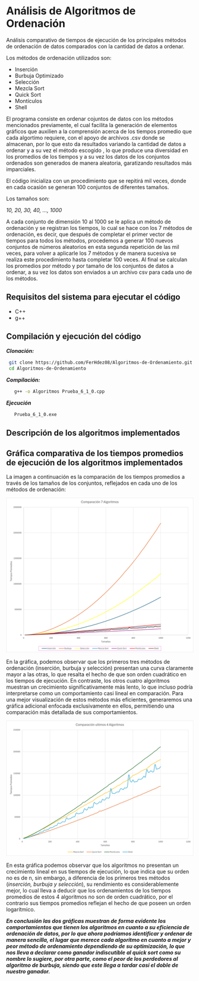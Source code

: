 # Análisis de Algoritmos de Ordenación
Análisis comparativo de tiempos de ejecución de los principales métodos de ordenación de datos comparados con la cantidad de datos a ordenar.

Los métodos de ordenación utilizados son:

  - Inserción
  - Burbuja Optimizado
  - Selección
  - Mezcla Sort
  - Quick Sort
  - Montículos
  - Shell

El programa consiste en ordenar cojuntos de datos con los métodos mencionados previamente, el cual facilita la generación de elementos gráficos que auxilien a la comprensión acerca de los tiempos promedio que cada algortimo requiere, con el apoyo de archivos .csv donde se almacenan, por lo que esto da resultados variando la cantidad de datos a ordenar y a su vez el método escogido , lo que produce una diversidad en los promedios de los tiempos y a su vez los datos de los conjuntos ordenados son generados de manera aleatoria, garatizando resultados más imparciales.

El código inicializa con un procedimiento que se repitirá mil veces, donde en cada ocasión se generan 100 conjuntos de diferentes tamaños.

Los tamaños son:

   *10, 20, 30, 40, ..., 1000*                                       

A cada conjunto de dimensión 10 al 1000 se le aplica un método de ordenación y se registran los tiempos, lo cual se hace con los 7 métodos de ordenación, es decir, que después de completar el primer vector de tiempos para todos los métodos, procedemos a generar 100 nuevos conjuntos de números aleatorios en esta segunda repetición de las mil veces, para volver a aplicarle los 7 métodos y de manera sucesiva se realiza este procedimiento hasta completar 100 veces. 
Al final se calculan los promedios por método y por tamaño de los conjuntos de datos a ordenar, a su vez los datos son enviados a un archivo csv para cada uno de los métodos.

## Requisitos del sistema para ejecutar el código
 - C++
 - g++

## Compilación y ejecución del código
***Clonación:***
  ```bash
   git clone https://github.com/FerHdez08/Algoritmos-de-Ordenamiento.git
   cd Algoritmos-de-Ordenamiento
```
***Compilación:***
```bash
   g++ -o Algoritmos Prueba_6_1_0.cpp
```
***Ejecución***
```bash
   Prueba_6_1_0.exe
```
## Descripción de los algoritmos implementados

## Gráfica comparativa de los tiempos promedios de ejecución de los algoritmos implementados

La imagen a continuación es la comparación de los tiempos promedios a través de los tamaños de los conjuntos, reflejados en cada uno de los métodos de ordenación:

![7Métodos](7Metodos.png)

En la gráfica, podemos observar que los primeros tres métodos de ordenación (inserción, burbuja y selección) presentan una curva claramente mayor a las otras, lo que resalta el hecho de que son orden cuadrático en los tiempos de ejecución. En contraste, los otros cuatro algoritmos muestran un crecimiento significativamente más lento, lo que incluso podría interpretarse como un comportamiento casi lineal en comparación. Para una mejor visualización de estos métodos más eficientes, generaremos una gráfica adicional enfocada exclusivamente en ellos, permitiendo una comparación más detallada de sus comportamientos.

![4 Métodos](4Metodos.png)

En esta gráfica podemos observar que los algoritmos no presentan un crecimiento lineal en sus tiempos de ejecución, lo que indica que su orden no es de n, sin embargo, a diferencia de los primeros tres métodos (*inserción, burbuja y selección*), su rendimiento es considerablemente mejor, lo cual lleva a deducir que los ordenamientos de los tiempos promedios de estos 4 algoritmos no son de orden cuadrático, por el contrario sus tiempos promedios reflejan el hecho de que poseen un orden logarítmico.

***En conclusión las dos gráficas muestran de forma evidente los comportamientos que tienen los algoritmos en cuanto a su eficiencia de ordenación de datos, por lo que ahora podríamos identificar y ordenar de manera sencilla, el lugar que merece cada algoritmo en cuanto a mejor y peor método de ordenamiento dependiendo de su optimización, lo que nos lleva a declarar como ganador indiscutible al quick sort como su nombre lo sugiere, por otra parte, como el peor de los perdedores al algoritmo de burbuja, siendo que este llega a tardar casi el doble de nuestro ganador.***
